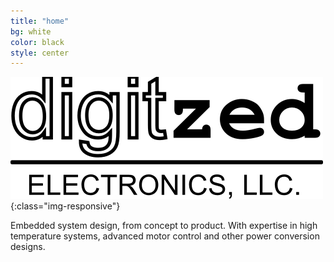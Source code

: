 ```yaml
---
title: "home"
bg: white
color: black
style: center
---
```


![Digitzed, LLC](img/digitzed.png){:class="img-responsive"}

Embedded system design, from concept to product. With expertise in high temperature systems, advanced motor control and other power conversion designs.
